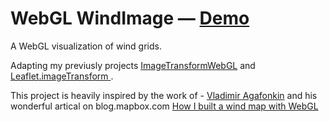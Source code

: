 # WebGL WindImage — [Demo](https://originalsin.github.io/Leaflet.WindImageWebGL/)

A WebGL visualization of wind grids.

Adapting my previusly projects [ImageTransformWebGL](https://github.com/OriginalSin/ImageTransformWebGL) and [Leaflet.imageTransform
](https://github.com/ScanEx/Leaflet.imageTransform).


This project is heavily inspired by the work of - [Vladimir Agafonkin](https://blog.mapbox.com/how-i-built-a-wind-map-with-webgl-b63022b5537f)
and his wonderful artical on blog.mapbox.com [How I built a wind map with WebGL](https://blog.mapbox.com/how-i-built-a-wind-map-with-webgl-b63022b5537f)